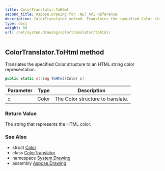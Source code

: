 ```yaml
---
title: ColorTranslator.ToHtml
second_title: Aspose.Drawing for .NET API Reference
description: ColorTranslator method. Translates the specified Color structure to an HTML string color representation
type: docs
weight: 50
url: /net/system.drawing/colortranslator/tohtml/
---
```

## ColorTranslator.ToHtml method

Translates the specified Color structure to an HTML string color representation.

```csharp
public static string ToHtml(Color c)
```

| Parameter | Type | Description |
| --- | --- | --- |
| c | Color | The Color structure to translate. |

### Return Value

The string that represents the HTML color.

### See Also

* struct [Color](../../color/)
* class [ColorTranslator](../)
* namespace [System.Drawing](../../colortranslator/)
* assembly [Aspose.Drawing](../../../)


